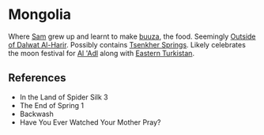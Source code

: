 # Mongolia
Where [Sam](wiki/Person/Sam.md) grew up and learnt to make [buuza](wiki/Culture/buuza%20dish.md), the food. Seemingly [Outside of Dalwat Al-Harir](wiki/Location/Outside%20of%20Dalwat%20Al-Harir.md). Possibly contains [Tsenkher Springs](wiki/Tsenkher%20Springs). Likely celebrates the moon festival for [Al 'Adl](wiki/Culture/Deity/Al%20Adl.md) along with [Eastern Turkistan](wiki/Location/Region/Eastern%20Turkistan.md).

## References
- In the Land of Spider Silk 3
- The End of Spring 1
- Backwash
- Have You Ever Watched Your Mother Pray?
